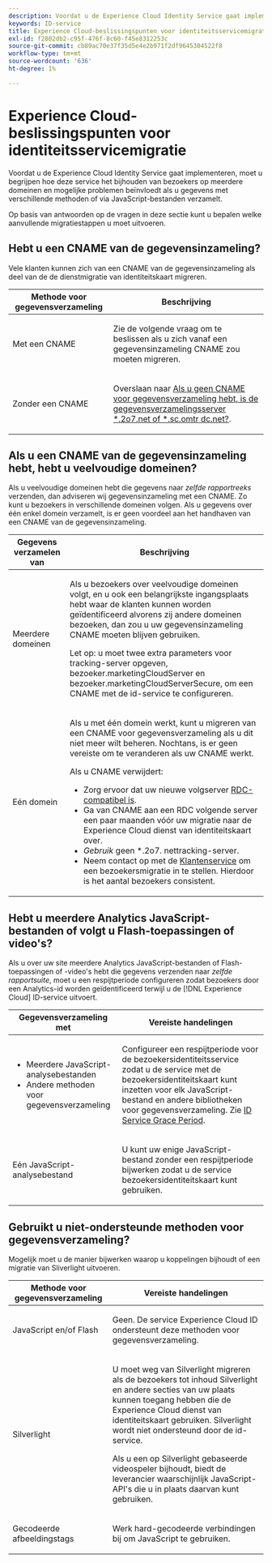 ```yaml
---
description: Voordat u de Experience Cloud Identity Service gaat implementeren, moet u begrijpen hoe deze service het bijhouden van bezoekers op meerdere domeinen en mogelijke problemen beïnvloedt als u gegevens met verschillende methoden of via JavaScript-bestanden verzamelt.
keywords: ID-service
title: Experience Cloud-beslissingspunten voor identiteitsservicemigratie
exl-id: f2802db2-c95f-476f-8c60-f45e8312253c
source-git-commit: cb89ac70e37f35d5e4e2b971f2df9645304522f8
workflow-type: tm+mt
source-wordcount: '636'
ht-degree: 1%

---
```


# Experience Cloud-beslissingspunten voor identiteitsservicemigratie

Voordat u de Experience Cloud Identity Service gaat implementeren, moet u begrijpen hoe deze service het bijhouden van bezoekers op meerdere domeinen en mogelijke problemen beïnvloedt als u gegevens met verschillende methoden of via JavaScript-bestanden verzamelt.

Op basis van antwoorden op de vragen in deze sectie kunt u bepalen welke aanvullende migratiestappen u moet uitvoeren.

## Hebt u een CNAME van de gegevensinzameling?

Vele klanten kunnen zich van een CNAME van de gegevensinzameling als deel van de de dienstmigratie van identiteitskaart migreren.

<table id="table_13F7C1E3D64D4F86B0149C9D3B54AADD"> 
 <thead> 
  <tr> 
   <th colname="col1" class="entry"> Methode voor gegevensverzameling </th> 
   <th colname="col2" class="entry"> Beschrijving </th> 
  </tr> 
 </thead>
 <tbody> 
  <tr> 
   <td colname="col1"> <p>Met een CNAME </p> </td> 
   <td colname="col2"> <p>Zie de volgende vraag om te beslissen als u zich vanaf een gegevensinzameling CNAME zou moeten migreren. </p> </td> 
  </tr> 
  <tr> 
   <td colname="col1"> <p>Zonder een CNAME </p> </td> 
   <td colname="col2"> <p>Overslaan naar <a href="../../reference/analytics-reference/migration-decisions.md#section-34dabde7780e4a339f134c0ca7768961" format="dita" scope="local"> Als u geen CNAME voor gegevensverzameling hebt, is de gegevensverzamelingsserver *.2o7.net of *.sc.omtr dc.net?</a>. </p> </td> 
  </tr> 
 </tbody> 
</table>

## Als u een CNAME van de gegevensinzameling hebt, hebt u veelvoudige domeinen?

Als u veelvoudige domeinen hebt die gegevens naar *zelfde rapportreeks* verzenden, dan adviseren wij gegevensinzameling met een CNAME. Zo kunt u bezoekers in verschillende domeinen volgen. Als u gegevens over één enkel domein verzamelt, is er geen voordeel aan het handhaven van een CNAME van de gegevensinzameling.

<table id="table_D132BCA243E54657AEC930559343FDD3"> 
 <thead> 
  <tr> 
   <th colname="col1" class="entry"> Gegevens verzamelen van </th> 
   <th colname="col2" class="entry"> Beschrijving </th> 
  </tr> 
 </thead>
 <tbody> 
  <tr> 
   <td colname="col1"> <p>Meerdere domeinen </p> </td> 
   <td colname="col2"> <p>Als u bezoekers over veelvoudige domeinen volgt, en u ook een belangrijkste ingangsplaats hebt waar de klanten kunnen worden geïdentificeerd alvorens zij andere domeinen bezoeken, dan zou u uw gegevensinzameling CNAME moeten blijven gebruiken. <!--See <a href="../../reference/analytics-reference/cname.md#concept-4df91f8a30ad4ec7a01eb943d579cc9d" format="dita" scope="local"> Data Collection CNAMES and Cross Domain Tracking</a> for a detailed explanation.--> </p> <p>Let op: u moet twee extra parameters voor tracking-server opgeven, <span class="codeph"> bezoeker.marketingCloudServer</span> en <span class="codeph"> bezoeker.marketingCloudServerSecure</span>, om een CNAME met de id-service te configureren. </p> </td> 
  </tr> 
  <tr> 
   <td colname="col1"> <p>Eén domein </p> </td> 
   <td colname="col2"> <p>Als u met één domein werkt, kunt u migreren van een CNAME voor gegevensverzameling als u dit niet meer wilt beheren. Nochtans, is er geen vereiste om te veranderen als uw CNAME werkt. </p> <p>Als u CNAME verwijdert: </p> 
    <ul id="ul_12CDECEFC7BB41A18895B507CAA42315"> 
     <li id="li_32E2CD3E58454E20A642BADE507AE86E">Zorg ervoor dat uw nieuwe volgserver <a href="https://experienceleague.adobe.com/docs/analytics/technotes/rdc/regional-data-collection.html" format="https" scope="external"> RDC-compatibel is</a>. </li> 
     <li id="li_865BB6DAA3594EBBAB688E73C8343762">Ga van CNAME aan een RDC volgende server een paar maanden vóór uw migratie naar de <span class="keyword"> Experience Cloud</span> dienst van identiteitskaart over. </li> 
     <li id="li_284A015177554C848C8648DC5BBAA365"> <i>Gebruik </i> geen  <span class="codeph"> *.2o7.</span> nettracking-server. </li> 
     <li id="li_B1ABF03DC46C42059F61542CDE0FE5A1">Neem contact op met de <a href="https://helpx.adobe.com/marketing-cloud/contact-support.html" format="https" scope="external"> Klantenservice</a> om een bezoekersmigratie in te stellen. Hierdoor is het aantal bezoekers consistent. </li> 
    </ul> </td> 
  </tr> 
 </tbody> 
</table>

## Hebt u meerdere Analytics JavaScript-bestanden of volgt u Flash-toepassingen of video&#39;s?

Als u over uw site meerdere Analytics JavaScript-bestanden of Flash-toepassingen of -video&#39;s hebt die gegevens verzenden naar *zelfde rapportsuite*, moet u een respijtperiode configureren zodat bezoekers door een Analytics-id worden geïdentificeerd terwijl u de [!DNL Experience Cloud] ID-service uitvoert.

<table id="table_8A4EA063AF4345B69BC98537E2E702BA"> 
 <thead> 
  <tr> 
   <th colname="col1" class="entry"> Gegevensverzameling met </th> 
   <th colname="col2" class="entry"> Vereiste handelingen </th> 
  </tr> 
 </thead>
 <tbody> 
  <tr> 
   <td colname="col1"> 
    <ul id="ul_910DD99E074E49C6907F86426EFA5BF2"> 
     <li id="li_4366CC8EB7A54A959568E3761ABBBF23">Meerdere JavaScript-analysebestanden </li> 
     <li id="li_B8A8132019EA48088E4F37E36F153D76">Andere methoden voor gegevensverzameling </li> 
    </ul> </td> 
   <td colname="col2"> <p>Configureer een respijtperiode voor de bezoekersidentiteitsservice zodat u de service met de bezoekersidentiteitskaart kunt inzetten voor elk JavaScript-bestand en andere bibliotheken voor gegevensverzameling. Zie <a href="../../reference/analytics-reference/grace-period.md" format="dita" scope="local"> ID Service Grace Period</a>. </p> </td> 
  </tr> 
  <tr> 
   <td colname="col1"> <p>Eén JavaScript-analysebestand </p> </td> 
   <td colname="col2"> <p>U kunt uw enige JavaScript-bestand zonder een respijtperiode bijwerken zodat u de service bezoekersidentiteitskaart kunt gebruiken. </p> </td> 
  </tr> 
 </tbody> 
</table>

## Gebruikt u niet-ondersteunde methoden voor gegevensverzameling?

Mogelijk moet u de manier bijwerken waarop u koppelingen bijhoudt of een migratie van Sliverlight uitvoeren.

<table id="table_A72AEB92F48345DD83F136B9989F4EF9"> 
 <thead> 
  <tr> 
   <th colname="col1" class="entry"> Methode voor gegevensverzameling </th> 
   <th colname="col2" class="entry"> Vereiste handelingen </th> 
  </tr> 
 </thead>
 <tbody> 
  <tr> 
   <td colname="col1"> <p>JavaScript en/of Flash </p> </td> 
   <td colname="col2"> <p>Geen. De service <span class="keyword"> Experience Cloud</span> ID ondersteunt deze methoden voor gegevensverzameling. </p> </td> 
  </tr> 
  <tr> 
   <td colname="col1"> <p>Silverlight </p> </td> 
   <td colname="col2"> <p>U moet weg van Silverlight migreren als de bezoekers tot inhoud Silverlight en andere secties van uw plaats kunnen toegang hebben die de <span class="keyword"> Experience Cloud </span> dienst van identiteitskaart gebruiken. Silverlight wordt niet ondersteund door de id-service. </p> <p> Als u een op Silverlight gebaseerde videospeler bijhoudt, biedt de leverancier waarschijnlijk JavaScript-API's die u in plaats daarvan kunt gebruiken. </p> </td> 
  </tr> 
  <tr> 
   <td colname="col1"> <p>Gecodeerde afbeeldingstags </p> </td> 
   <td colname="col2"> <p>Werk hard-gecodeerde verbindingen bij om JavaScript te gebruiken. </p> </td> 
  </tr> 
 </tbody> 
</table>
